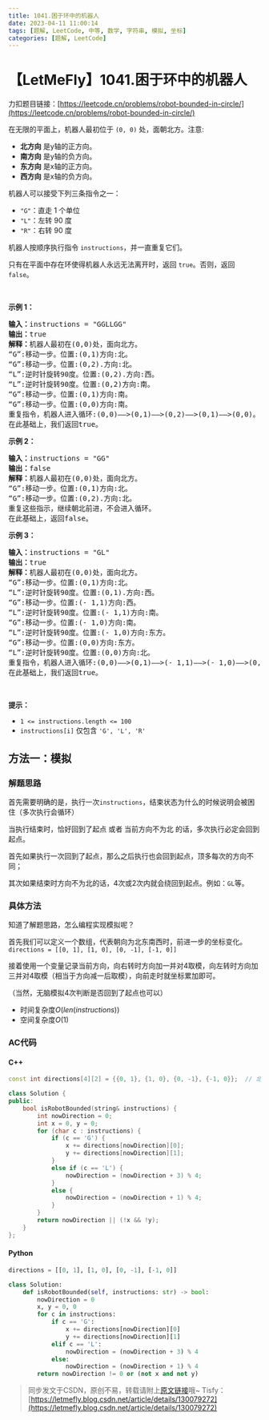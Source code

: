 ```yaml
---
title: 1041.困于环中的机器人
date: 2023-04-11 11:00:14
tags: [题解, LeetCode, 中等, 数学, 字符串, 模拟, 坐标]
categories: [题解, LeetCode]
---
```


# 【LetMeFly】1041.困于环中的机器人

力扣题目链接：[https://leetcode.cn/problems/robot-bounded-in-circle/](https://leetcode.cn/problems/robot-bounded-in-circle/)

<p>在无限的平面上，机器人最初位于&nbsp;<code>(0, 0)</code>&nbsp;处，面朝北方。注意:</p>

<ul>
	<li><strong>北方向</strong> 是y轴的正方向。</li>
	<li><strong>南方向</strong> 是y轴的负方向。</li>
	<li><strong>东方向</strong> 是x轴的正方向。</li>
	<li><strong>西方向</strong> 是x轴的负方向。</li>
</ul>

<p>机器人可以接受下列三条指令之一：</p>

<ul>
	<li><code>"G"</code>：直走 1 个单位</li>
	<li><code>"L"</code>：左转 90 度</li>
	<li><code>"R"</code>：右转 90 度</li>
</ul>

<p>机器人按顺序执行指令&nbsp;<code>instructions</code>，并一直重复它们。</p>

<p>只有在平面中存在环使得机器人永远无法离开时，返回&nbsp;<code>true</code>。否则，返回 <code>false</code>。</p>

<p>&nbsp;</p>

<p><strong>示例 1：</strong></p>

<pre>
<strong>输入：</strong>instructions = "GGLLGG"
<strong>输出：</strong>true
<strong>解释：</strong>机器人最初在(0,0)处，面向北方。
“G”:移动一步。位置:(0,1)方向:北。
“G”:移动一步。位置:(0,2).方向:北。
“L”:逆时针旋转90度。位置:(0,2).方向:西。
“L”:逆时针旋转90度。位置:(0,2)方向:南。
“G”:移动一步。位置:(0,1)方向:南。
“G”:移动一步。位置:(0,0)方向:南。
重复指令，机器人进入循环:(0,0)——&gt;(0,1)——&gt;(0,2)——&gt;(0,1)——&gt;(0,0)。
在此基础上，我们返回true。
</pre>

<p><strong>示例 2：</strong></p>

<pre>
<strong>输入：</strong>instructions = "GG"
<strong>输出：</strong>false
<strong>解释：</strong>机器人最初在(0,0)处，面向北方。
“G”:移动一步。位置:(0,1)方向:北。
“G”:移动一步。位置:(0,2).方向:北。
重复这些指示，继续朝北前进，不会进入循环。
在此基础上，返回false。
</pre>

<p><strong>示例 3：</strong></p>

<pre>
<strong>输入：</strong>instructions = "GL"
<strong>输出：</strong>true
<strong>解释：</strong>机器人最初在(0,0)处，面向北方。
“G”:移动一步。位置:(0,1)方向:北。
“L”:逆时针旋转90度。位置:(0,1).方向:西。
“G”:移动一步。位置:(- 1,1)方向:西。
“L”:逆时针旋转90度。位置:(- 1,1)方向:南。
“G”:移动一步。位置:(- 1,0)方向:南。
“L”:逆时针旋转90度。位置:(- 1,0)方向:东方。
“G”:移动一步。位置:(0,0)方向:东方。
“L”:逆时针旋转90度。位置:(0,0)方向:北。
重复指令，机器人进入循环:(0,0)——&gt;(0,1)——&gt;(- 1,1)——&gt;(- 1,0)——&gt;(0,0)。
在此基础上，我们返回true。</pre>

<p>&nbsp;</p>

<p><strong>提示：</strong></p>

<ul>
	<li><code>1 &lt;= instructions.length &lt;= 100</code></li>
	<li><code>instructions[i]</code>&nbsp;仅包含&nbsp;<code>'G', 'L', 'R'</code></li>
</ul>


    
## 方法一：模拟

### 解题思路

首先需要明确的是，执行一次```instructions```，结束状态为什么的时候说明会被困住（多次执行会循环）

当执行结束时，恰好回到了起点 或者 当前方向不为北  的话，多次执行必定会回到起点。

首先如果执行一次回到了起点，那么之后执行也会回到起点，顶多每次的方向不同；

其次如果结束时方向不为北的话，4次或2次内就会绕回到起点。例如：```GL```等。

### 具体方法

知道了解题思路，怎么编程实现模拟呢？

首先我们可以定义一个数组，代表朝向为北东南西时，前进一步的坐标变化。```directions = [[0, 1], [1, 0], [0, -1], [-1, 0]]```

接着使用一个变量记录当前方向，向右转时方向加一并对4取模，向左转时方向加三并对4取模（相当于方向减一后取模），向前走时就坐标累加即可。

（当然，无脑模拟4次判断是否回到了起点也可以）

+ 时间复杂度$O(len(instructions))$
+ 空间复杂度$O(1)$

### AC代码

#### C++

```cpp
const int directions[4][2] = {{0, 1}, {1, 0}, {0, -1}, {-1, 0}};  // 北东南西

class Solution {
public:
    bool isRobotBounded(string& instructions) {
        int nowDirection = 0;
        int x = 0, y = 0;
        for (char c : instructions) {
            if (c == 'G') {
                x += directions[nowDirection][0];
                y += directions[nowDirection][1];
            }
            else if (c == 'L') {
                nowDirection = (nowDirection + 3) % 4;
            }
            else {
                nowDirection = (nowDirection + 1) % 4;
            }
        }
        return nowDirection || (!x && !y);
    }
};
```

#### Python

```python
directions = [[0, 1], [1, 0], [0, -1], [-1, 0]]

class Solution:
    def isRobotBounded(self, instructions: str) -> bool:
        nowDirection = 0
        x, y = 0, 0
        for c in instructions:
            if c == 'G':
                x += directions[nowDirection][0]
                y += directions[nowDirection][1]
            elif c == 'L':
                nowDirection = (nowDirection + 3) % 4
            else:
                nowDirection = (nowDirection + 1) % 4
        return nowDirection != 0 or (not x and not y)
```



> 同步发文于CSDN，原创不易，转载请附上[原文链接](https://blog.letmefly.xyz/2023/04/11/LeetCode%201041.%E5%9B%B0%E4%BA%8E%E7%8E%AF%E4%B8%AD%E7%9A%84%E6%9C%BA%E5%99%A8%E4%BA%BA/)哦~
> Tisfy：[https://letmefly.blog.csdn.net/article/details/130079272](https://letmefly.blog.csdn.net/article/details/130079272)
